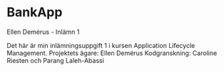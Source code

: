 # BankApp
Ellen Demérus - Inlämn 1

Det här är min inlämningsuppgift 1 i kursen Application Lifecycle Management.
Projektets ägare: Ellen Demérus
Kodgranskning: Caroline Riesten och Parang Laleh-Abassi
